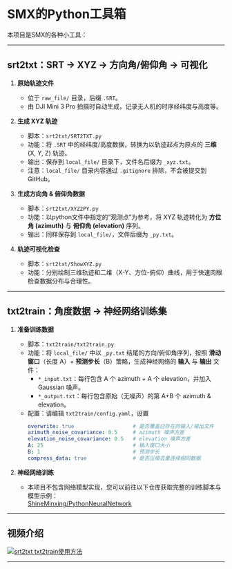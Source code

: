 # SMX的Python工具箱

本项目是SMX的各种小工具：

---

## srt2txt：SRT → XYZ → 方向角/俯仰角 → 可视化

1. **原始轨迹文件**  
   - 位于 `raw_file/` 目录，后缀 `.SRT`。  
   - 由 DJI Mini 3 Pro 拍摄时自动生成，记录无人机的时序经纬度与高度等。

2. **生成 XYZ 轨迹**  
   - 脚本：`srt2txt/SRT2TXT.py`  
   - 功能：将 `.SRT` 中的经纬度/高度数据，转换为以轨迹起点为原点的 **三维** (X, Y, Z) 轨迹。  
   - 输出：保存到 `local_file/` 目录下，文件名后缀为 `_xyz.txt`。  
   - 注意：`local_file/` 目录内容通过 `.gitignore` 排除，不会被提交到 GitHub。

3. **生成方向角 & 俯仰角数据**  
   - 脚本：`srt2txt/XYZ2PY.py`  
   - 功能：以python文件中指定的“观测点”为参考，将 XYZ 轨迹转化为 **方位角 (azimuth)** 与 **俯仰角 (elevation)** 序列。  
   - 输出：同样保存到 `local_file/`，文件后缀为 `_py.txt`。

4. **轨迹可视化检查**  
   - 脚本：`srt2txt/ShowXYZ.py`  
   - 功能：分别绘制三维轨迹和二维（X-Y、方位-俯仰）曲线，用于快速肉眼检查数据分布与合理性。

---

## txt2train：角度数据 → 神经网络训练集

1. **准备训练数据**  
   - 脚本：`txt2train/txt2train.py`  
   - 功能：将 `local_file/` 中以 `_py.txt` 结尾的方向/俯仰角序列，按照 **滑动窗口**（长度 A）+ **预测步长**（B）策略，生成神经网络的 **输入** 与 **输出** 文件：  
     - `*_input.txt`：每行包含 A 个 azimuth + A 个 elevation，并加入 Gaussian 噪声。  
     - `*_output.txt`：每行包含原始（无噪声）的第 A+B 个 azimuth & elevation。  
   - 配置：请编辑 `txt2train/config.yaml`，设置  
     ```yaml
     overwrite: true                   # 是否覆盖已存在的输入/输出文件
     azimuth_noise_covariance: 0.5     # azimuth 噪声方差
     elevation_noise_covariance: 0.5   # elevation 噪声方差
     A: 25                             # 输入窗口大小
     B: 1                              # 预测步长
     compress_data: true               # 是否压缩去重连续相同数据
     ```

2. **神经网络训练**  
   - 本项目不包含网络模型实现，您可以前往以下仓库获取完整的训练脚本与模型示例：  
     [ShineMinxing/PythonNeuralNetwork](https://github.com/ShineMinxing/PythonNeuralNetwork.git)

---

## 视频介绍
[![srt2txt txt2train使用方法](https://i0.hdslb.com/bfs/archive/650062a4aeb28cb7bfdd15e658de1523f537efb7.jpg)](https://www.bilibili.com/video/BV1ytMizEEdG)

---